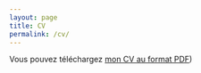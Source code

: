 ```yaml
---
layout: page
title: CV
permalink: /cv/
---
```


Vous pouvez téléchargez [mon CV au format PDF](http://CV_2017.pdf))


